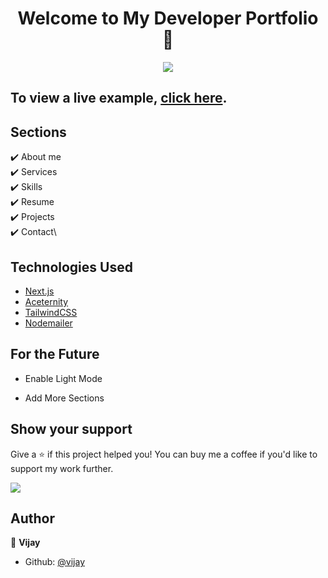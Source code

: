 <h1 align="center">Welcome to My Developer Portfolio 👋</h1>

<p align="center">
  <kbd>
    <img src="https://github.com/user-attachments/assets/bacdd599-16bf-4739-978f-65c674e9bdae"></img>
  </kbd>
</p>

## To view a live example, **[click here](https://vijaymurugaesan-portfolio.vercel.app/)**.

## Sections

✔️ About me\
✔️ Services\
✔️ Skills\
✔️ Resume\
✔️ Projects\
✔️ Contact\

## Technologies Used

- [Next.js](https://nextjs.org/)
- [Aceternity](https://github.com/aceternity/)
- [TailwindCSS](https://github.com/tailwindlabs/tailwindcss)
- [Nodemailer](https://github.com/nodemailer/nodemailer)


## For the Future

- Enable Light Mode

- Add More Sections

## Show your support

Give a ⭐️ if this project helped you! You can buy me a coffee if you'd like to support my work further.
<div>
  <a href="https://www.buymeacoffee.com/1hanzla100"><img src="https://img.buymeacoffee.com/button-api/?text=Buy me a coffee&emoji=☕&slug=1hanzla100&button_colour=FFDD00&font_colour=ffffff&font_family=Cookie&outline_colour=000000&coffee_colour=FFDD00" /></a>
 </div>

## Author

👤 **Vijay**

- Github: [@vijay](https://github.com/vijay-murugaesan)
